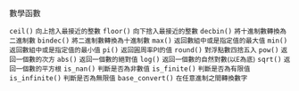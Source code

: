 數學函數

`ceil()` <small>向上捨入最接近的整數</small>
`floor()` <small>向下捨入最接近的整數</small>
`decbin()` <small>將十進制數轉換為二進制數</small>
`bindec()` <small>將二進制數轉換為十進制數</small>
`max()` <small>返回數組中或是指定值的最大值</small>
`min()` <small>返回數組中或是指定值的最小值</small>
`pi()` <small>返回圓周率PI的值</small>
`round()` <small>對浮點數四捨五入</small>
`pow()` <small>返回一個數的次方</small>
`abs()` <small>返回一個數的絕對值</small>
`log()` <small>返回一個數的自然對數(以E為底)</small>
`sqrt()`  <small>返回一個數的平方根</small>
`is_nan()` <small>判斷是否為非數值</small>
`is_finite()` <small>判斷是否為有限值</small>
`is_infinite()` <small>判斷是否為無限值</small>
`base_convert()` <small>在任意進制之間轉換數字</small>